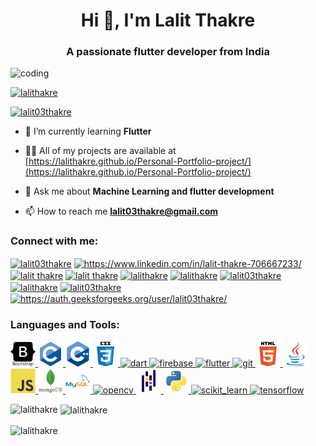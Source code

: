 <h1 align="center">Hi 👋, I'm Lalit Thakre</h1>
<h3 align="center">A passionate flutter developer from India</h3>

<p align="left"> <img src="https://imgs.search.brave.com/c8_0XPWFxOkjV4XygN-P7B8mQym3hZjV5HOATClD0Ek/rs:fit:746:225:1/g:ce/aHR0cHM6Ly90c2U0/Lm1tLmJpbmcubmV0/L3RoP2lkPU9JUC4t/RFMzU3FqcnhOaGN3/Q1VrZnVUMVJ3SGFF/dCZwaWQ9QXBp" alt="coding" width ="400" /> </p>

<p align="left"> <a href="https://github.com/ryo-ma/github-profile-trophy"><img src="https://github-profile-trophy.vercel.app/?username=lalithakre" alt="lalithakre" /></a> </p>

<p align="left"> <a href="https://twitter.com/lalit03thakre" target="blank"><img src="https://img.shields.io/twitter/follow/lalit03thakre?logo=twitter&style=for-the-badge" alt="lalit03thakre" /></a> </p>

- 🌱 I’m currently learning **Flutter**

- 👨‍💻 All of my projects are available at [https://lalithakre.github.io/Personal-Portfolio-project/](https://lalithakre.github.io/Personal-Portfolio-project/)

- 💬 Ask me about **Machine Learning and flutter development**

- 📫 How to reach me **lalit03thakre@gmail.com**

<h3 align="left">Connect with me:</h3>
<p align="left">
<a href="https://twitter.com/lalit03thakre" target="blank"><img align="center" src="https://imgs.search.brave.com/c8_0XPWFxOkjV4XygN-P7B8mQym3hZjV5HOATClD0Ek/rs:fit:746:225:1/g:ce/aHR0cHM6Ly90c2U0/Lm1tLmJ" alt="lalit03thakre" height="30" width="40" /></a>
<a href="https://linkedin.com/in/https://www.linkedin.com/in/lalit-thakre-706667233/" target="blank"><img align="center" src="https://raw.githubusercontent.com/rahuldkjain/github-profile-readme-generator/master/src/images/icons/Social/linked-in-alt.svg" alt="https://www.linkedin.com/in/lalit-thakre-706667233/" height="30" width="40" /></a>
<a href="https://kaggle.com/lalit thakre" target="blank"><img align="center" src="https://raw.githubusercontent.com/rahuldkjain/github-profile-readme-generator/master/src/images/icons/Social/kaggle.svg" alt="lalit thakre" height="30" width="40" /></a>
<a href="https://fb.com/lalit thakre" target="blank"><img align="center" src="https://raw.githubusercontent.com/rahuldkjain/github-profile-readme-generator/master/src/images/icons/Social/facebook.svg" alt="lalit thakre" height="30" width="40" /></a>
<a href="https://instagram.com/lalithakre" target="blank"><img align="center" src="https://raw.githubusercontent.com/rahuldkjain/github-profile-readme-generator/master/src/images/icons/Social/instagram.svg" alt="lalithakre" height="30" width="40" /></a>
<a href="https://www.codechef.com/users/lalithakre" target="blank"><img align="center" src="https://cdn.jsdelivr.net/npm/simple-icons@3.1.0/icons/codechef.svg" alt="lalithakre" height="30" width="40" /></a>
<a href="https://www.hackerrank.com/lalit03thakre" target="blank"><img align="center" src="https://raw.githubusercontent.com/rahuldkjain/github-profile-readme-generator/master/src/images/icons/Social/hackerrank.svg" alt="lalit03thakre" height="30" width="40" /></a>
<a href="https://www.leetcode.com/lalithakre" target="blank"><img align="center" src="https://raw.githubusercontent.com/rahuldkjain/github-profile-readme-generator/master/src/images/icons/Social/leet-code.svg" alt="lalithakre" height="30" width="40" /></a>
<a href="https://www.hackerearth.com/lalit03thakre" target="blank"><img align="center" src="https://raw.githubusercontent.com/rahuldkjain/github-profile-readme-generator/master/src/images/icons/Social/hackerearth.svg" alt="lalit03thakre" height="30" width="40" /></a>
<a href="https://auth.geeksforgeeks.org/user/https://auth.geeksforgeeks.org/user/lalit03thakre/" target="blank"><img align="center" src="https://raw.githubusercontent.com/rahuldkjain/github-profile-readme-generator/master/src/images/icons/Social/geeks-for-geeks.svg" alt="https://auth.geeksforgeeks.org/user/lalit03thakre/" height="30" width="40" /></a>
</p>

<h3 align="left">Languages and Tools:</h3>
<p align="left"> <a href="https://getbootstrap.com" target="_blank" rel="noreferrer"> <img src="https://raw.githubusercontent.com/devicons/devicon/master/icons/bootstrap/bootstrap-plain-wordmark.svg" alt="bootstrap" width="40" height="40"/> </a> <a href="https://www.cprogramming.com/" target="_blank" rel="noreferrer"> <img src="https://raw.githubusercontent.com/devicons/devicon/master/icons/c/c-original.svg" alt="c" width="40" height="40"/> </a> <a href="https://www.w3schools.com/cpp/" target="_blank" rel="noreferrer"> <img src="https://raw.githubusercontent.com/devicons/devicon/master/icons/cplusplus/cplusplus-original.svg" alt="cplusplus" width="40" height="40"/> </a> <a href="https://www.w3schools.com/css/" target="_blank" rel="noreferrer"> <img src="https://raw.githubusercontent.com/devicons/devicon/master/icons/css3/css3-original-wordmark.svg" alt="css3" width="40" height="40"/> </a> <a href="https://dart.dev" target="_blank" rel="noreferrer"> <img src="https://www.vectorlogo.zone/logos/dartlang/dartlang-icon.svg" alt="dart" width="40" height="40"/> </a> <a href="https://firebase.google.com/" target="_blank" rel="noreferrer"> <img src="https://www.vectorlogo.zone/logos/firebase/firebase-icon.svg" alt="firebase" width="40" height="40"/> </a> <a href="https://flutter.dev" target="_blank" rel="noreferrer"> <img src="https://www.vectorlogo.zone/logos/flutterio/flutterio-icon.svg" alt="flutter" width="40" height="40"/> </a> <a href="https://git-scm.com/" target="_blank" rel="noreferrer"> <img src="https://www.vectorlogo.zone/logos/git-scm/git-scm-icon.svg" alt="git" width="40" height="40"/> </a> <a href="https://www.w3.org/html/" target="_blank" rel="noreferrer"> <img src="https://raw.githubusercontent.com/devicons/devicon/master/icons/html5/html5-original-wordmark.svg" alt="html5" width="40" height="40"/> </a> <a href="https://www.java.com" target="_blank" rel="noreferrer"> <img src="https://raw.githubusercontent.com/devicons/devicon/master/icons/java/java-original.svg" alt="java" width="40" height="40"/> </a> <a href="https://developer.mozilla.org/en-US/docs/Web/JavaScript" target="_blank" rel="noreferrer"> <img src="https://raw.githubusercontent.com/devicons/devicon/master/icons/javascript/javascript-original.svg" alt="javascript" width="40" height="40"/> </a> <a href="https://www.mongodb.com/" target="_blank" rel="noreferrer"> <img src="https://raw.githubusercontent.com/devicons/devicon/master/icons/mongodb/mongodb-original-wordmark.svg" alt="mongodb" width="40" height="40"/> </a> <a href="https://www.mysql.com/" target="_blank" rel="noreferrer"> <img src="https://raw.githubusercontent.com/devicons/devicon/master/icons/mysql/mysql-original-wordmark.svg" alt="mysql" width="40" height="40"/> </a> <a href="https://opencv.org/" target="_blank" rel="noreferrer"> <img src="https://www.vectorlogo.zone/logos/opencv/opencv-icon.svg" alt="opencv" width="40" height="40"/> </a> <a href="https://pandas.pydata.org/" target="_blank" rel="noreferrer"> <img src="https://raw.githubusercontent.com/devicons/devicon/2ae2a900d2f041da66e950e4d48052658d850630/icons/pandas/pandas-original.svg" alt="pandas" width="40" height="40"/> </a> <a href="https://www.python.org" target="_blank" rel="noreferrer"> <img src="https://raw.githubusercontent.com/devicons/devicon/master/icons/python/python-original.svg" alt="python" width="40" height="40"/> </a> <a href="https://scikit-learn.org/" target="_blank" rel="noreferrer"> <img src="https://upload.wikimedia.org/wikipedia/commons/0/05/Scikit_learn_logo_small.svg" alt="scikit_learn" width="40" height="40"/> </a> <a href="https://www.tensorflow.org" target="_blank" rel="noreferrer"> <img src="https://www.vectorlogo.zone/logos/tensorflow/tensorflow-icon.svg" alt="tensorflow" width="40" height="40"/> </a> </p>

<p><img align="left" src="https://github-readme-stats.vercel.app/api/top-langs?username=lalithakre&show_icons=true&locale=en&layout=compact" alt="lalithakre" /></p>

<p>&nbsp;<img align="center" src="https://github-readme-stats.vercel.app/api?username=lalithakre&show_icons=true&locale=en" alt="lalithakre" /></p>

<p><img align="center" src="https://github-readme-streak-stats.herokuapp.com/?user=lalithakre&" alt="lalithakre" /></p>
